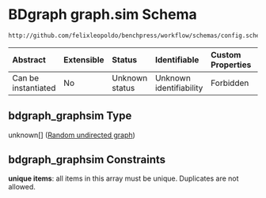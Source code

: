 # BDgraph graph.sim Schema

```txt
http://github.com/felixleopoldo/benchpress/workflow/schemas/config.schema.json#/properties/resources/properties/graph/properties/bdgraph_graphsim
```



| Abstract            | Extensible | Status         | Identifiable            | Custom Properties | Additional Properties | Access Restrictions | Defined In                                                       |
| :------------------ | :--------- | :------------- | :---------------------- | :---------------- | :-------------------- | :------------------ | :--------------------------------------------------------------- |
| Can be instantiated | No         | Unknown status | Unknown identifiability | Forbidden         | Allowed               | none                | [config.schema.json*](config.schema.json "open original schema") |

## bdgraph_graphsim Type

unknown\[] ([Random undirected graph](config-definitions-random-undirected-graph.md))

## bdgraph_graphsim Constraints

**unique items**: all items in this array must be unique. Duplicates are not allowed.
